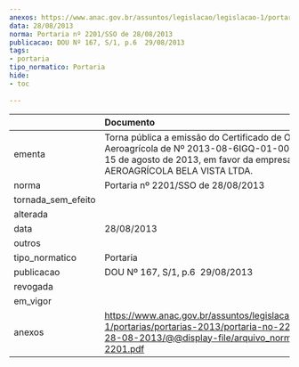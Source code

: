 ```yaml
---
anexos: https://www.anac.gov.br/assuntos/legislacao/legislacao-1/portarias/portarias-2013/portaria-no-2201-sso-de-28-08-2013/@@display-file/arquivo_norma/PA2013-2201.pdf
data: 28/08/2013
norma: Portaria nº 2201/SSO de 28/08/2013
publicacao: DOU Nº 167, S/1, p.6  29/08/2013
tags:
- portaria
tipo_normatico: Portaria
hide: 
- toc 
 
---
```


|                    | Documento                                                                                                                                                                   |
|:-------------------|:----------------------------------------------------------------------------------------------------------------------------------------------------------------------------|
| ementa             | Torna pública a emissão do Certificado de Operador Aeroagrícola de Nº 2013-08-6IGQ-01-00, datado de 15 de agosto de 2013, em favor da empresa AEROAGRÍCOLA BELA VISTA LTDA. |
| norma              | Portaria nº 2201/SSO de 28/08/2013                                                                                                                                          |
| tornada_sem_efeito |                                                                                                                                                                             |
| alterada           |                                                                                                                                                                             |
| data               | 28/08/2013                                                                                                                                                                  |
| outros             |                                                                                                                                                                             |
| tipo_normatico     | Portaria                                                                                                                                                                    |
| publicacao         | DOU Nº 167, S/1, p.6  29/08/2013                                                                                                                                            |
| revogada           |                                                                                                                                                                             |
| em_vigor           |                                                                                                                                                                             |
| anexos             | https://www.anac.gov.br/assuntos/legislacao/legislacao-1/portarias/portarias-2013/portaria-no-2201-sso-de-28-08-2013/@@display-file/arquivo_norma/PA2013-2201.pdf           |